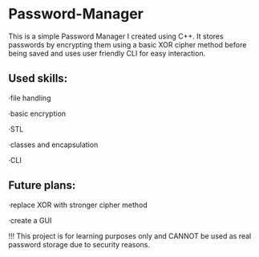 # Password-Manager

This is a simple Password Manager I created using C++. It stores passwords by encrypting them using a basic XOR cipher method before being saved and uses user friendly CLI for easy interaction.

## Used skills:

·file handling

·basic encryption

·STL

·classes and encapsulation

·CLI

## Future plans:

·replace XOR with stronger cipher method

·create a GUI

!!! This project is for learning purposes only and CANNOT be used as real password storage due to security reasons.
